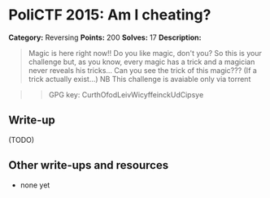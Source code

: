 # PoliCTF 2015: Am I cheating?

**Category:** Reversing
**Points:** 200
**Solves:** 17
**Description:**

> Magic is here right now!! Do you like magic, don't you? So this is your challenge but, as you know, every magic has a trick and a magician never reveals his tricks... Can you see the trick of this magic??? (If a trick actually exist...)
NB This challenge is avaiable only via torrent

>> GPG key: CurthOfodLeivWicyffeinckUdCipsye

## Write-up

(TODO)

## Other write-ups and resources

* none yet
